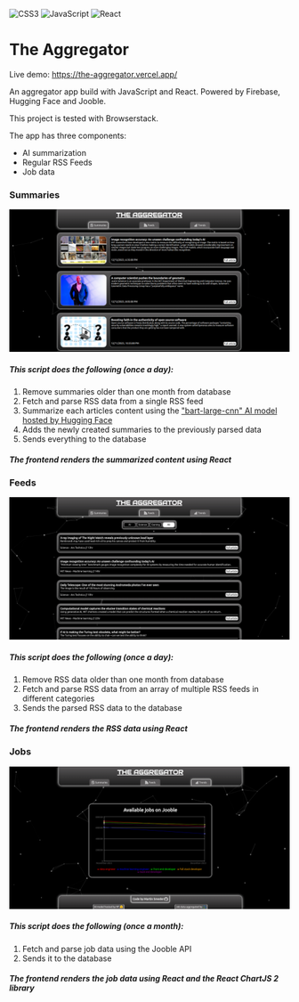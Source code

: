 ![CSS3](https://img.shields.io/badge/css3-%231572B6.svg?style=for-the-badge&logo=css3&logoColor=white) ![JavaScript](https://img.shields.io/badge/javascript-%23323330.svg?style=for-the-badge&logo=javascript&logoColor=%23F7DF1E) ![React](https://img.shields.io/badge/react-%2320232a.svg?style=for-the-badge&logo=react&logoColor=%2361DAFB)

# The Aggregator

Live demo: https://the-aggregator.vercel.app/

An aggregator app build with JavaScript and React. Powered by Firebase, Hugging Face and Jooble.

This project is tested with Browserstack.

The app has three components:

- AI summarization
- Regular RSS Feeds
- Job data

### Summaries

![Summaries](screenshots/summaries-screenshot.png)

##### This script does the following (once a day):

1. Remove summaries older than one month from database
2. Fetch and parse RSS data from a single RSS feed
3. Summarize each articles content using the ["bart-large-cnn" AI model hosted by Hugging Face](https://huggingface.co/facebook/bart-large-cnn)
4. Adds the newly created summaries to the previously parsed data
5. Sends everything to the database

##### The frontend renders the summarized content using React

### Feeds

![Feeds](screenshots/feeds-screenshot.png)

##### This script does the following (once a day):

1. Remove RSS data older than one month from database
2. Fetch and parse RSS data from an array of multiple RSS feeds in different categories
3. Sends the parsed RSS data to the database

##### The frontend renders the RSS data using React

### Jobs

![Jobs](screenshots/jobs-screenshot.png)

##### This script does the following (once a month):

1. Fetch and parse job data using the Jooble API
2. Sends it to the database

##### The frontend renders the job data using React and the React ChartJS 2 library
